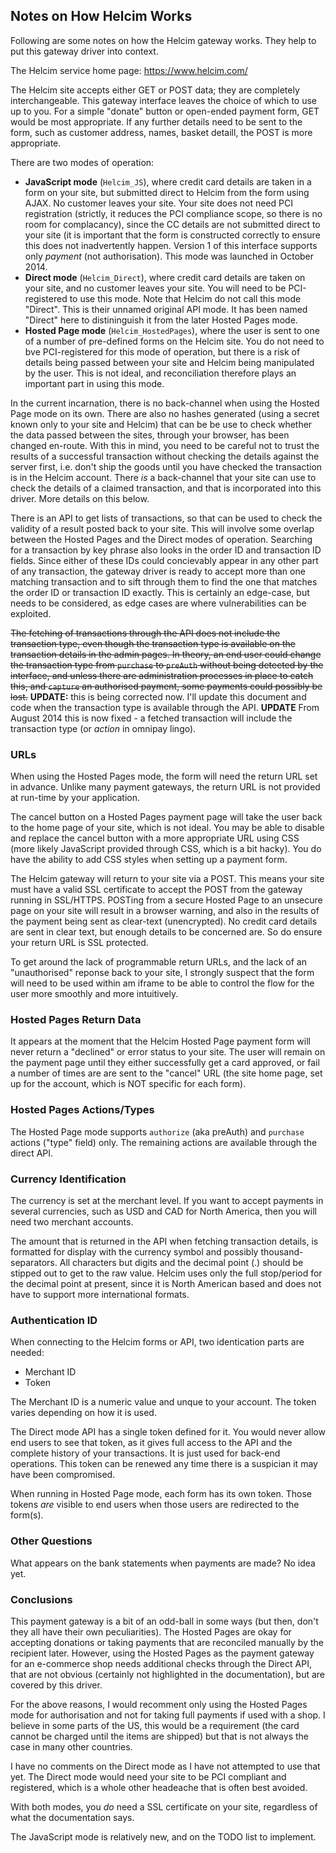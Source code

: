 ## Notes on How Helcim Works

Following are some notes on how the Helcim gateway works. They help to put this gateway driver into context.

The Helcim service home page: https://www.helcim.com/

The Helcim site accepts either GET or POST data; they are completely interchangeable.
This gateway interface leaves the choice of which to use up to you. For a simple "donate" button or
open-ended payment form, GET would be most appropriate. If any further details need to be sent to
the form, such as customer address, names, basket detaill, the POST is more appropriate.

There are two modes of operation:

* **JavaScript mode** (`Helcim_JS`), where credit card details are taken in a form on your site, but submitted
   direct to Helcim from the form using AJAX. No customer leaves your site.
   Your site does not need PCI registration (strictly, it reduces the PCI compliance scope, so there is no room
   for complacancy), since the CC details are not submitted direct to your site (it is
   important that the form is constructed correctly to ensure this does not inadvertently happen.
   Version 1 of this interface supports only *payment* (not authorisation).
   This mode was launched in October 2014.
* **Direct mode** (`Helcim_Direct`), where credit card details are taken on your site, and no customer leaves your site.
  You will need to be PCI-registered to use this mode. Note that Helcim do not call this mode "Direct".
  This is their unnamed original API mode. It has been named "Direct" here to distininguish it from the
  later Hosted Pages mode.
* **Hosted Page mode** (`Helcim_HostedPages`), where the user is sent to one of a number of pre-defined forms on the Helcim site.
  You do not need to bve PCI-registered for this mode of operation, but there is a risk of details
  being passed between your site and Helcim being manipulated by the user.
  This is not ideal, and reconciliation therefore plays an important part in using this mode.

In the current incarnation, there is no back-channel when using the Hosted Page mode on its own. There are also
no hashes generated (using a secret known only to your site and Helcim) that can be be use to check
whether the data passed between the sites, through your browser, has been changed en-route.
With this in mind, you need to be careful not to trust the results of a successful transaction without
checking the details against the server first, i.e. don't ship the goods until you have checked the transaction
is in the Helcim account. There *is* a back-channel that your site can use to check the details of
a claimed transaction, and that is incorporated into this driver. More details on this below.

There is an API to get lists of transactions, so that can be used to check the validity of
a result posted back to your site. This will involve some overlap between the Hosted Pages and the Direct
modes of operation. Searching for a transaction by key phrase also looks in the order ID and transaction ID
fields. Since either of these IDs could concievably appear in any other part of any transaction, the
gateway driver is ready to accept more than one matching transaction and to sift through them to find
the one that matches the order ID or transaction ID exactly. This is certainly an edge-case, but needs to
be considered, as edge cases are where vulnerabilities can be exploited.

~~The fetching of transactions through the API does not include the transaction type, even though the
transaction type is available on the transaction details in the admin pages. In theory, an end user could
change the transaction type from `purchase` to `preAuth` without being detected by the interface,
and unless there are administration processes in place to catch this, and `capture` an authorised payment,
some payments could possibly be lost.~~ **UPDATE:** this is being corrected now. I'll update this
document and code when the transaction type is available through the API. **UPDATE** From August 2014 this
is now fixed - a fetched transaction will include the transaction type (or *action* in omnipay lingo).

### URLs

When using the Hosted Pages mode, the form will need the return URL set in advance. 
Unlike many payment gateways, the return URL is not provided at run-time by your application.

The cancel button on a Hosted Pages payment page will take the user back to the home page of your site,
which is not ideal. You may be able to disable and replace the cancel button with a more appropriate
URL using CSS (more likely JavaScript provided through CSS, which is a bit hacky).
You do have the ability to add CSS styles when setting up a payment form.

The Helcim gateway will return to your site via a POST. This means your site must have a valid SSL
certificate to accept the POST from the gateway running in SSL/HTTPS. POSTing from a secure Hosted Page
to an unsecure page on your site will result in a browser warning, and also in the results of the payment
being sent as clear-text (unencrypted). No credit card details are sent in clear text, but enough details
to be concerned are. So do ensure your return URL is SSL protected.

To get around the lack of programmable return URLs, and the lack of an "unauthorised" reponse back to
your site, I strongly suspect that the form will need to be used within am iframe to be able to control
the flow for the user more smoothly and more intuitively.

### Hosted Pages Return Data

It appears at the moment that the Helcim Hosted Page payment form will never return a "declined" or error
status to your site. The user will remain on the payment page until they either successfully get a card approved,
or fail a number of times are are sent to the "cancel" URL (the site home page, set up for the account, which
is NOT specific for each form).

### Hosted Pages Actions/Types

The Hosted Page mode supports `authorize` (aka preAuth) and `purchase` actions ("type" field) only.
The remaining actions are available through the direct API.

### Currency Identification

The currency is set at the merchant level. If you want to accept payments in several currencies, such 
as USD and CAD for North America, then you will need two merchant accounts.

The amount that is returned in the API when fetching transaction details, is formatted for display
with the currency symbol and possibly thousand-separators. All characters but digits and the decimal
point (.) should be stipped out to get to the raw value. Helcim uses only the full stop/period for
the decimal point at present, since it is North American based and does not have to support more
international formats.

### Authentication ID

When connecting to the Helcim forms or API, two identication parts are needed:

* Merchant ID
* Token

The Merchant ID is a numeric value and unque to your account. The token varies depending on how
it is used.

The Direct mode API has a single token defined for it. You would never allow end users to see that token, as
it gives full access to the API and the complete history of your transactions.
It is just used for back-end operations. This token can be renewed
any time there is a suspician it may have been compromised.

When running in Hosted Page mode, each form has its own token. Those tokens *are* visible to
end users when those users are redirected to the form(s).

### Other Questions

What appears on the bank statements when payments are made? No idea yet.

### Conclusions

This payment gateway is a bit of an odd-ball in some ways (but then, don't they all have their own
peculiarities). The Hosted Pages are okay for accepting donations or
taking payments that are reconciled manually by the recipient later. However, using the
Hosted Pages as the payment gateway for an e-commerce shop needs additional checks through the
Direct API, that are not obvious (certainly not highlighted in the documentation), but are covered
by this driver.

For the above reasons, I would recomment only using the Hosted Pages mode for authorisation and not
for taking full payments if used with a shop. I believe in some parts of the US, this would be a
requirement (the card cannot be charged until the items are shipped) but that is not always the
case in many other countries.

I have no comments on the Direct mode as I have not attempted to use that yet. The Direct mode
would need your site to be PCI compliant and registered, which is a whole other headeache that
is often best avoided.

With both modes, you *do* need a SSL certificate on your site, regardless of what the documentation
says.

The JavaScript mode is relatively new, and on the TODO list to implement.
